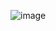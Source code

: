 ![image](https://user-images.githubusercontent.com/89594661/206971008-81246e7b-a9f5-4b2b-b8f0-a7ce788c5b4a.png)
